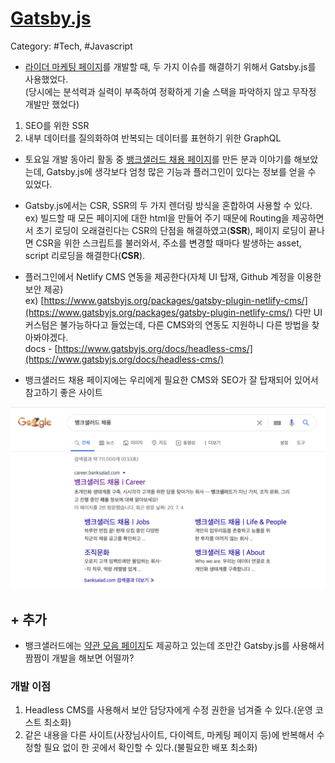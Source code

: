 # [Gatsby.js](https://www.gatsbyjs.org/)

Category: #Tech, #Javascript

- [라이더 마케팅 페이지](http://rider.vroong.com/)를 개발할 때, 두 가지 이슈를 해결하기 위해서 Gatsby.js를 사용했었다.  
  (당시에는 분석력과 실력이 부족하여 정확하게 기술 스택을 파악하지 않고 무작정 개발만 했었다)

1. SEO를 위한 SSR
2. 내부 데이터를 질의화하여 반복되는 데이터를 표현하기 위한 GraphQL

- 토요일 개발 동아리 활동 중 [뱅크샐러드 채용 페이지](https://career.banksalad.com/)를 만든 분과 이야기를 해보았는데, Gatsby.js에 생각보다 엄청 많은 기능과 플러그인이 있다는 정보를 얻을 수 있었다.

- Gatsby.js에서는 CSR, SSR의 두 가지 렌더링 방식을 혼합하여 사용할 수 있다.
  ex) 빌드할 때 모든 페이지에 대한 html을 만들어 주기 때문에
  Routing을 제공하면서 초기 로딩이 오래걸린다는 CSR의 단점을 해결하였고(**SSR**),
  페이지 로딩이 끝나면 CSR을 위한 스크립트를 불러와서,
  주소를 변경할 때마다 발생하는 asset, script 리로딩을 해결한다(**CSR**).

- 플러그인에서 Netlify CMS 연동을 제공한다(자체 UI 탑재, Github 계정을 이용한 보안 제공)  
  ex) [https://www.gatsbyjs.org/packages/gatsby-plugin-netlify-cms/](https://www.gatsbyjs.org/packages/gatsby-plugin-netlify-cms/)
  다만 UI 커스텀은 불가능하다고 들었는데, 다른 CMS와의 연동도 지원하니 다른 방법을 찾아봐야겠다.  
  docs - [https://www.gatsbyjs.org/docs/headless-cms/](https://www.gatsbyjs.org/docs/headless-cms/)

- 뱅크샐러드 채용 페이지에는 우리에게 필요한 CMS와 SEO가 잘 탑재되어 있어서 참고하기 좋은 사이트

![뱅크샐러드 채용 검색 결과](../images/2020-07-05.png)

## + 추가

- 뱅크샐러드에는 [약관 모음 페이지](https://policies.banksalad.com/)도 제공하고 있는데 조만간 Gatsby.js를 사용해서 짬짬이 개발을 해보면 어떨까?

### 개발 이점

1. Headless CMS를 사용해서 보안 담당자에게 수정 권한을 넘겨줄 수 있다.(운영 코스트 최소화)
2. 같은 내용을 다른 사이트(사장님사이트, 다이렉트, 마케팅 페이지 등)에 반복해서 수정할 필요 없이 한 곳에서 확인할 수 있다.(불필요한 배포 최소화)
